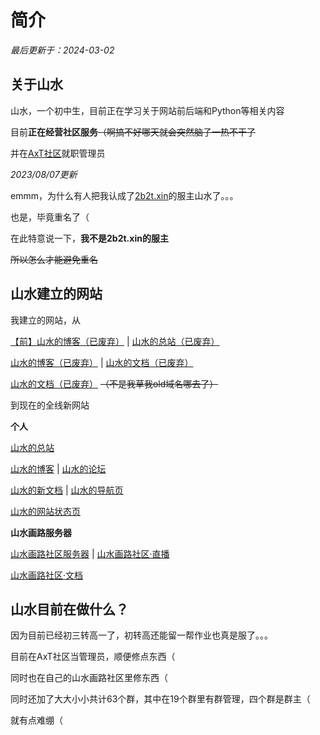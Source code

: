 # 简介
*最后更新于：2024-03-02*
## 关于山水
山水，一个初中生，目前正在学习关于网站前后端和Python等相关内容

目前**正在经营社区服务**~~（啊搞不好哪天就会突然脑子一热不干了~~

并在[AxT社区](https://www.axtn.net/)就职管理员

*2023/08/07更新*

emmm，为什么有人把我认成了[2b2t.xin](https://www.2b2t.xin/forum.php)的服主山水了。。。

也是，毕竟重名了（

在此特意说一下，**我不是2b2t.xin的服主**

~~所以怎么才能避免重名~~

## 山水建立的网站
我建立的网站，从

[【前】山水的博客（已废弃）](http://shanshuiblog.freedevilhost.ga/) | [山水的总站（已废弃）](https://shanshui.eu.org/)

[山水的博客（已废弃）](http://blog.shanshui.eu.org/) | [山水的文档（已废弃）](https://docs.shanshui.eu.org/)

[山水的文档（已废弃）](https://old.docs.shanshui.site/) ~~（不是我草我old域名哪去了）~~

到现在的全线新网站

**个人**

[山水的总站](https://shanshui.site/)

[山水的博客](https://blog.shanshui.site/)  |  [山水的论坛](https://forum.shanshui.site/)

[山水的新文档](https://docs.shanshui.site/) |  [山水的导航页](https://nav.shanshui.site/)

[山水的网站状态页](https://status.shanshui.site/)

**山水画路服务器**

[山水画路社区服务器](https://game.spr-community.us.kg/) | [山水画路社区·直播](https://live.spr-community.us.kg/)

[山水画路社区·文档](https://docs.spr-community.us.kg/)

## 山水目前在做什么？
因为目前已经初三转高一了，初转高还能留一帮作业也真是服了。。。

目前在AxT社区当管理员，顺便修点东西（

同时也在自己的山水画路社区里修东西（

同时还加了大大小小共计63个群，其中在19个群里有群管理，四个群是群主（

就有点难绷（